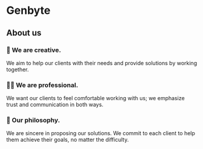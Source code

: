 # Genbyte

## About us

### :art: We are creative.
We aim to help our clients with their needs and provide solutions by working together.

### :technologist: We are professional.
We want our clients to feel comfortable working with us; we emphasize trust and communication in both ways.

### :handshake: Our philosophy.
We are sincere in proposing our solutions. We commit to each client to help them achieve their goals, no matter the difficulty.
